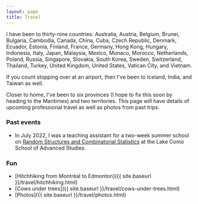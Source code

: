 ```yaml
---
layout: page
title: Travel
---
```


I have been to thirty-nine countries:
Australia,
Austria,
Belgium,
Brunei,
Bulgaria,
Cambodia,
Canada,
China,
Cuba,
Czech Republic,
Denmark,
Ecuador,
Estonia,
Finland,
France,
Germany,
Hong Kong,
Hungary,
Indonesia,
Italy,
Japan,
Malaysia,
Mexico,
Monaco,
Morocco,
Netherlands,
Poland,
Russia,
Singapore,
Slovakia,
South Korea,
Sweden,
Switzerland,
Thailand,
Turkey,
United Kingdom,
United States,
Vatican City,
and Vietnam.

If you count stopping over at an airport, then I've been to
Iceland,
India,
and Taiwan
as well.

Closer to home, I've been to six provinces (I hope to fix this soon by
heading to the Maritimes) and two territories. This page will have details of upcoming
professional travel as well as photos from past trips.

### Past events

+ In July 2022, I was a teaching assistant for a two-week summer school on
[Random Structures and Combinatorial Statistics](https://bocconi2022.lakecomoschool.org/program/)
at the Lake Como School of Advanced Studies.

### Fun

+ [Hitchhiking from Montréal to Edmonton]({{ site.baseurl }}/travel/hitchhiking.html)
+ [Cows under trees]({{ site.baseurl }}/travel/cows-under-trees.html)
+ [Photos]({{ site.baseurl }}/travel/photos.html)
